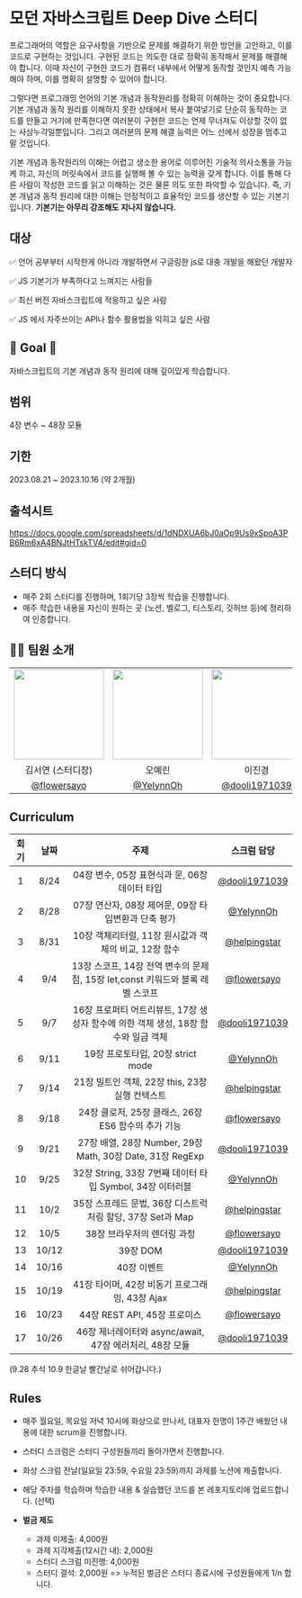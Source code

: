 # 모던 자바스크립트 Deep Dive 스터디

프로그래머의 역할은 요구사항을 기반으로 문제를 해결하기 위한 방안을 고안하고, 
이를 코드로 구현하는 것입니다. 구현된 코드는 의도한 대로 정확히 동작해서 문제를 해결해야 합니다. 이때 자신이 구현한 코드가 컴퓨터 내부에서 어떻게 동작할 것인지 예측 가능해야 하며, 이를 명확히 설명할 수 있어야 합니다.

그렇다면 프로그래밍 언어의 기본 개념과 동작원리를 정확히 이해하는 것이 중요합니다.
기본 개념과 동작 원리를 이해하지 못한 상태에서 복사 붙여넣기로 단순히 동작하는 코드를 만들고 거기에 만족한다면 여러분이 구현한 코드는 언제 무너져도 이상할 것이 없는 사상누각일뿐입니다. 
그리고 여러분의 문제 해결 능력은 어느 선에서 성장을 멈추고 말 것입니다.


기본 개념과 동작원리의 이해는 어렵고 생소한 용어로 이루어진 기술적 의사소통을 가능케 하고, 자신의 머릿속에서 코드를 실행해 볼 수 있는 능력을 갖게 합니다. 이를 통해 다른 사람이 작성한 코드를 읽고 이해하는 것은 물론 의도 또한 파악할 수 있습니다. 즉, 기본 개념과 동작 원리에 대한 이해는 안정적이고 효율적인 코드를 생산할 수 있는 기본기입니다. **기본기는 아무리 강조해도 지나지 않습니다.**


## 대상

✅ 언어 공부부터 시작한게 아니라 개발하면서 구글링한 js로 대충 개발을 해왔던 개발자

✅ JS 기본기가 부족하다고 느껴지는 사람들

✅ 최신 버전 자바스크립트에 적응하고 싶은 사람

✅ JS 에서 자주쓰이는 API나 함수 활용법을 익히고 싶은 사람

## 🏁 Goal 🏁
자바스크립트의 기본 개념과 동작 원리에 대해 깊이있게 학습합니다.

## 범위
4장 변수 ~ 48장 모듈

## 기한 

2023.08.21 ~ 2023.10.16 (약 2개월) 

## 출석시트

https://docs.google.com/spreadsheets/d/1dNDXUA6bJ0aOp9Us9xSpoA3PB6Rm6xA4BNJtHTskTV4/edit#gid=0


## 스터디 방식

- 매주 2회 스터디를 진행하며, 1회기당 3장씩 학습을 진행합니다. 
- 매주 학습한 내용을 자신이 원하는 곳 (노션, 벨로그, 티스토리, 깃허브 등)에 정리하여 인증합니다.


## 🧑‍💻 팀원 소개

  <table>
    <tr>
      <td align="center"><img src="https://github.com/flowersayo.png" width="160"></td>
      <td align="center"><img src="https://github.com/YelynnOh.png" width="160"></td>
    <td align="center"><img src="https://github.com/dooli1971039.png" width="160"></td>
      <td align="center"><img src="https://github.com/helpingstar.png" width="160"></td>
    </tr>
    <tr>
      <td align="center"> 김서연 (스터디장) </td>
      <td align="center"> 오예린 </td>
        <td align="center"> 이진경 </td>
      <td align="center"> 박우성 </td>
    </tr>
    <tr>
      <td align="center"><a href="https://github.com/flowersayo" target="_blank">@flowersayo</a></td>
      <td align="center"><a href="https://github.com/YelynnOh" target="_blank" width="160">@YelynnOh</a></td>
      <td align="center"><a href="https://github.com/dooli1971039" target="_blank" width="160">@dooli1971039</a></td>
      <td align="center"><a href="https://github.com/helpingstar" target="_blank" width="160">@helpingstar</a></td>
    </tr>
  </table>



## Curriculum


| 회기 | 날짜  | 주제 | 스크럼 담당 |
|:----:|:----:|:---:|:----------:|
|  1   | 8/24 | 04장 변수, 05장 표현식과 문, 06장 데이터 타입 | <a href="https://github.com/dooli1971039" target="_blank" width="160">@dooli1971039</a> |
|  2   | 8/28 | 07장 연산자, 08장 제어문, 09장 타입변환과 단축 평가 | <a href="https://github.com/YelynnOh" target="_blank" width="160">@YelynnOh</a> |
|  3   | 8/31 | 10장 객체리터럴, 11장 원시값과 객체의 비교, 12장 함수 | <a href="https://github.com/helpingstar" target="_blank" width="160">@helpingstar</a> |
|  4   | 9/4  | 13장 스코프, 14장 전역 변수의 문제점, 15장 let,const 키워드와 블록 레벨 스코프 | <a href="https://github.com/flowersayo" target="_blank">@flowersayo</a> |
|  5   | 9/7  | 16장 프로퍼티 어트리뷰트, 17장 생성자 함수에 의한 객체 생성, 18장 함수와 일급 객체 | <a href="https://github.com/dooli1971039" target="_blank" width="160">@dooli1971039</a> |
|  6   | 9/11 | 19장 프로토타입, 20장 strict mode | <a href="https://github.com/YelynnOh" target="_blank" width="160">@YelynnOh</a> |
|  7   | 9/14 | 21장 빌트인 객체, 22장 this, 23장 실행 컨텍스트 | <a href="https://github.com/helpingstar" target="_blank" width="160">@helpingstar</a> |
|  8   | 9/18 | 24장 클로저, 25장 클래스, 26장 ES6 함수의 추가 기능 | <a href="https://github.com/flowersayo" target="_blank">@flowersayo</a> |
|  9   | 9/21 | 27장 배열, 28장 Number, 29장 Math, 30장 Date, 31장 RegExp | <a href="https://github.com/dooli1971039" target="_blank" width="160">@dooli1971039</a> |
| 10   | 9/25 | 32장 String, 33장 7번째 데이터 타입 Symbol, 34장 이터러블 | <a href="https://github.com/YelynnOh" target="_blank" width="160">@YelynnOh</a> |
| 11   | 10/2 | 35장 스프레드 문법, 36장 디스트럭처링 할당, 37장 Set과 Map | <a href="https://github.com/helpingstar" target="_blank" width="160">@helpingstar</a> |
| 12   | 10/5 | 38장 브라우저의 렌더링 과정 | <a href="https://github.com/flowersayo" target="_blank">@flowersayo</a> |
| 13   | 10/12 | 39장 DOM | <a href="https://github.com/dooli1971039" target="_blank" width="160">@dooli1971039</a> |
| 14   | 10/16 | 40장 이벤트 | <a href="https://github.com/YelynnOh" target="_blank" width="160">@YelynnOh</a> |
| 15   | 10/19 | 41장 타이머, 42장 비동기 프로그래밍, 43장 Ajax | <a href="https://github.com/helpingstar" target="_blank" width="160">@helpingstar</a> |
| 16   | 10/23 | 44장 REST API, 45장 프로미스 | <a href="https://github.com/flowersayo" target="_blank" width="160">@flowersayo</a> |
| 17   | 10/26 | 46장 제너레이터와 async/await, 47장 에러처리, 48장 모듈 | <a href="https://github.com/dooli1971039" target="_blank" width="160">@dooli1971039</a> |


(9.28 추석 10.9 한글날 빨간날로 쉬어갑니다.)



## Rules
- 매주 월요일, 목요일 저녁 10시에 화상으로 만나서, 대표자 한명이 1주간 배웠던 내용에 대한 scrum을 진행합니다.
- 스터디 스크럼은 스터디 구성원들끼리 돌아가면서 진행합니다.
- 화상 스크럼 전날(일요일 23:59, 수요일 23:59)까지 과제를 노션에 제출합니다.
- 해당 주차를 학습하며 학습한 내용 & 실습했던 코드를 본 레포지토리에 업로드합니다. (선택)

- **벌금 제도**
    - 과제 미제출: 4,000원
    - 과제 지각제출(12시간 내): 2,000원
    - 스터디 스크럼 미진행: 4,000원
    - 스터디 결석: 2,000원
 => 누적된 벌금은 스터디 종료시에 구성원들에게 1/n 합니다.
